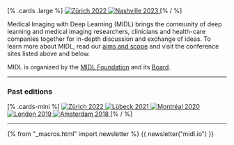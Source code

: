 [% .cards .large %]
<a href="https://2022.midl.io">
    <img alt="Zürich 2022" src="/cdn-cgi/image/width=528,q=90/images/cards/card-large-2022.jpg" srcset="/cdn-cgi/image/width=1052,q=85,f=auto/images/cards/card-large-2022.jpg 2x">
</a>
<a href="https://2023.midl.io">
    <img alt="Nashville 2023" src="/cdn-cgi/image/width=528,q=90/images/cards/card-large-2023.jpg" srcset="/cdn-cgi/image/width=1052,q=85,f=auto/images/cards/card-large-2023.jpg 2x">
</a>
[% / %]

Medical Imaging with Deep Learning (MIDL) brings the community of deep learning and medical imaging researchers, clinicians and health-care companies together for in-depth discussion and exchange of ideas. To learn more about MIDL, read our [aims and scope](/aims-and-scope.html) and visit the conference sites listed above and below.

MIDL is organized by the [MIDL Foundation](/foundation.html) and its [Board](/board.html).

---

### Past editions

[% .cards-mini %]
<a href="https://2022.midl.io">
    <img alt="Zürich 2022" src="/cdn-cgi/image/width=170,q=90/images/cards/card-mini-2022.jpg" srcset="/cdn-cgi/image/width=340,q=85,f=auto/images/cards/card-mini-2022.jpg 2x">
</a>
<a href="https://2021.midl.io">
    <img alt="Lübeck 2021" src="/cdn-cgi/image/width=170,q=90/images/cards/card-mini-2021.jpg" srcset="/cdn-cgi/image/width=340,q=85,f=auto/images/cards/card-mini-2021.jpg 2x">
</a>
<a href="https://2020.midl.io">
    <img alt="Montréal 2020" src="/cdn-cgi/image/width=170,q=90/images/cards/card-mini-2020.jpg" srcset="/cdn-cgi/image/width=340,q=85,f=auto/images/cards/card-mini-2020.jpg 2x">
</a>
<a href="https://2019.midl.io">
    <img alt="London 2019" src="/cdn-cgi/image/width=170,q=90/images/cards/card-mini-2019.jpg" srcset="/cdn-cgi/image/width=340,q=85,f=auto/images/cards/card-mini-2019.jpg 2x">
</a>
<a href="https://2018.midl.io">
    <img alt="Amsterdam 2018" src="/cdn-cgi/image/width=170,q=90/images/cards/card-mini-2018.jpg" srcset="/cdn-cgi/image/width=340,q=85,f=auto/images/cards/card-mini-2018.jpg 2x">
</a>
[% / %]

---

{% from "_macros.html" import newsletter %}
{{ newsletter("midl.io") }}
